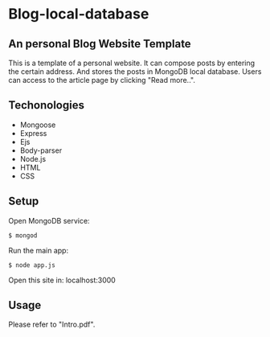 # Blog-local-database
## An personal Blog Website Template
This is a template of a personal website. It can compose posts by entering the certain address. And stores the posts in MongoDB local database. Users can access to the article page by clicking "Read more..".

## Techonologies
* Mongoose
* Express
* Ejs
* Body-parser
* Node.js
* HTML
* CSS

## Setup
Open MongoDB service:
```
$ mongod
```
Run the main app:
```
$ node app.js
```
Open this site in: localhost:3000

## Usage
Please refer to "Intro.pdf".
